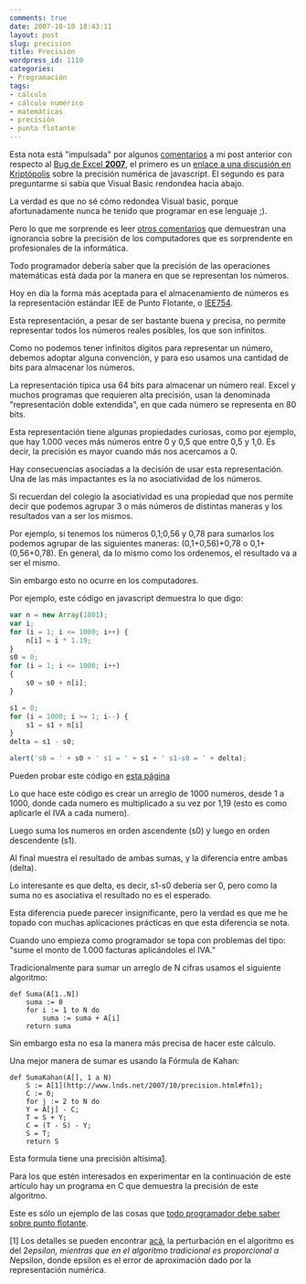 ```yaml
---
comments: true
date: 2007-10-10 18:43:11
layout: post
slug: precision
title: Precisión
wordpress_id: 1110
categories:
- Programación
tags:
- cálculo
- cálculo numérico
- matemáticas
- precisión
- punto flotante
---
```


Esta nota está "impulsada" por algunos [comentarios](/2007/09/errores_de_redondeo.html#comments) a mi post anterior con respecto al [Bug de Excel **2007**](/2007/09/errores_de_redondeo.html), el primero es un [enlace a una discusión en Kriptópolis](http://www.kriptopolis.org/explorer-aprueba-matematicas) sobre la precisión numérica de javascript. El segundo es para preguntarme si sabía que Visual Basic rendondea hacia abajo.

La verdad es que no sé cómo redondea Visual basic, porque afortunadamente nunca he tenido que programar en ese lenguaje ;).

Pero lo que me sorprende es leer [otros comentarios](http://www.kriptopolis.org/explorer-aprueba-matematicas#comment-24031) que demuestran una ignorancia sobre la precisión de los computadores que es sorprendente en profesionales de la informática.

Todo programador debería saber que la precisión de las operaciones matemáticas está dada por la manera en que se representan los números.

Hoy en día la forma más aceptada para el almacenamiento de números es la representación estándar IEE de Punto Flotante, o [IEE754](http://es.wikipedia.org/wiki/IEEE_754).

Esta representación, a pesar de ser bastante buena y precisa, no permite representar todos los números reales posibles, los que son infinitos.

Como no podemos tener infinitos dígitos para representar un número, debemos adoptar alguna convención, y para eso usamos una cantidad de bits para almacenar los números.

La representación típica usa 64 bits para almacenar un número real. Excel y muchos programas que requieren alta precisión, usan la denominada "representación doble extendida", en que cada número se representa en 80 bits.

Esta representación tiene algunas propiedades curiosas, como por ejemplo, que hay 1.000 veces más números entre 0 y 0,5 que entre 0,5 y 1,0. Es decir, la precisión es mayor cuando más nos acercamos a 0.

Hay consecuencias asociadas a la decisión de usar esta representación. Una de las más impactantes es la no asociatividad de los números.

Si recuerdan del colegio la asociatividad es una propiedad que nos permite decir que podemos agrupar 3 o más números de distintas maneras y los resultados van a ser los mismos.

Por ejemplo, si tenemos los números 0,1;0,56 y 0,78 para sumarlos los podemos agrupar de las siguientes maneras: (0,1+0,56)+0,78 o 0,1+(0,56+0,78). En general, da lo mismo como los ordenemos, el resultado va a ser el mismo.

Sin embargo esto no ocurre en los computadores.

Por ejemplo, este código en javascript demuestra lo que digo:


```javascript
var n = new Array(1001);
var i;
for (i = 1; i <= 1000; i++) {
    n[i] = i * 1.19;
}
s0 = 0;
for (i = 1; i <= 1000; i++)
{
    s0 = s0 + n[i];
}

s1 = 0;
for (i = 1000; i >= 1; i--) {
    s1 = s1 + n[i]
}
delta = s1 - s0;

alert('s0 = ' + s0 + ' s1 = ' + s1 + ' s1-s0 = ' + delta);
```

Pueden probar este código en [esta página](http://www.tlarson.com/script)

Lo que hace este código es crear un arreglo de 1000 numeros, desde 1 a 1000, donde cada numero es multiplicado a su vez por 1,19 (esto es como aplicarle el IVA a cada numero).

Luego suma los numeros en orden ascendente (s0) y luego en orden descendente (s1).

Al final muestra el resultado de ambas sumas, y la diferencia entre ambas (delta).

Lo interesante es que delta, es decir, s1-s0 debería ser 0, pero como la suma no es asociativa el resultado no es el esperado.

Esta diferencia puede parecer insignificante, pero la verdad es que me he topado con muchas aplicaciones prácticas en que esta diferencia se nota.

Cuando uno empieza como programador se topa con problemas del tipo: "sume el monto de 1.000 facturas aplicándoles el IVA."

Tradicionalmente para sumar un arreglo de N cifras usamos el siguiente algoritmo:


```
def Suma(A[1..N])
    suma := 0
    for i := 1 to N do
        suma := suma + A[i]
    return suma
```

Sin embargo esta no esa la manera más precisa de hacer este cálculo.

Una mejor manera de sumar es usando la Fórmula de Kahan:


```
def SumaKahan(A[], 1 a N)
    S := A[1](http://www.lnds.net/2007/10/precision.html#fn1);
    C := 0;
    for j := 2 to N do
    Y = A[j] - C;
    T = S + Y;
    C = (T - S) - Y;
    S = T;
    return S
```

Esta formula tiene una precisión altisima[1](http://www.lnds.net/2007/10/precision.html#fn1).

Para los que estén interesados en experimentar en la continuación de este artículo hay un programa en C que demuestra la precisión de este algoritmo.

Este es sólo un ejemplo de las cosas que [todo programador debe saber sobre punto flotante](http://docs.sun.com/source/806-3568/ncg_goldberg.html).

[1] Los detalles se pueden encontrar [acá](http://docs.sun.com/source/806-3568/ncg_goldberg.html#1262), la perturbación en el algoritmo es del 2*epsilon, mientras que en el algoritmo tradicional es proporcional a N*epsilon, donde epsilon es el error de aproximación dado por la representación numérica.


